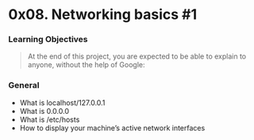 # 0x08. Networking basics #1

### Learning Objectives
> At the end of this project, you are expected to be able to explain to anyone, without the help of Google:

### General

- What is localhost/127.0.0.1
- What is 0.0.0.0
- What is /etc/hosts
- How to display your machine’s active network interfaces
